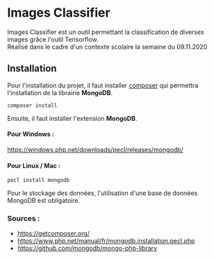 # Images Classifier

Images Classifier est un outil permettant la classification de diverses images grâce l'outil Tensorflow.\
Réalisé dans le cadre d'un contexte scolaire la semaine du 09.11.2020

## Installation

Pour l'installation du projet, il faut installer [composer](https://getcomposer.org/) qui permettra l'installation de la librairie **MongoDB**.

```
composer install
```

Ensuite, il faut installer l'extension **MongoDB**.

#### Pour Windows :
https://windows.php.net/downloads/pecl/releases/mongodb/


#### Pour Linux / Mac :
```
pecl install mongodb
```

Pour le stockage des données, l'utilisation d'une base de données MongoDB est obligatoire.


### Sources :

- https://getcomposer.org/
- https://www.php.net/manual/fr/mongodb.installation.pecl.php
- https://github.com/mongodb/mongo-php-library
